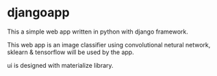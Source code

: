 # djangoapp

This a simple web app written in python with django framework.

This web app is an image classifier using convolutional netural network, sklearn & tensorflow will be used by the app.

ui is designed with materialize library.
